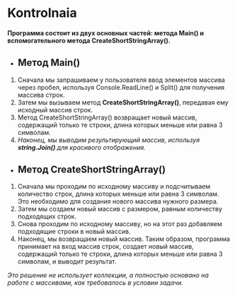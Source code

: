 # Kontrolnaia
#### Программа состоит из двух основных частей: метода Main() и вспомогательного метода CreateShortStringArray().

* ## **Метод Main()**

1. Сначала мы запрашиваем у пользователя ввод элементов массива через пробел, используя Console.ReadLine() и Split() для получения массива строк.
2. Затем мы вызываем метод **CreateShortStringArray()**, передавая ему исходный массив строк.
3. Метод CreateShortStringArray() возвращает новый массив, содержащий только те строки, длина которых меньше или равна 3 символам.
4. *Наконец, мы выводим результирующий массив, используя **string.Join()** для красивого отображения.*

* ## **Метод CreateShortStringArray()** 
1. Сначала мы проходим по исходному массиву и подсчитываем количество строк, длина которых меньше или равна 3 символам. Это необходимо для создания нового массива нужного размера.
2. Затем мы создаем новый массив с размером, равным количеству подходящих строк.
3. Снова проходим по исходному массиву, но на этот раз добавляем подходящие строки в новый массив.
4. Наконец, мы возвращаем новый массив.
Таким образом, программа принимает на вход массив строк, создает новый массив, содержащий только те строки, длина которых меньше или равна 3 символам, и выводит результат.

*Это решение не использует коллекции, а полностью основано на работе с массивами, как требовалось в условии задачи.*
